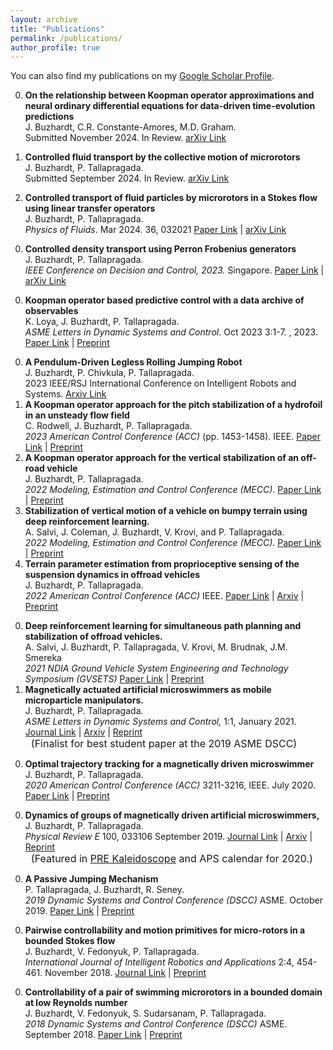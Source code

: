 ```yaml
---
layout: archive
title: "Publications"
permalink: /publications/
author_profile: true
---
```


You can also find my publications on my [Google Scholar Profile](https://scholar.google.com/citations?user=R4MrBr4AAAAJ).

0. **On the relationship between Koopman operator approximations and neural ordinary differential equations for data-driven time-evolution predictions** \
   J. Buzhardt, C.R. Constante-Amores, M.D. Graham. \
  Submitted November 2024.  In Review. [arXiv Link](https://arxiv.org/abs/2411.12940) 

0. **Controlled fluid transport by the collective motion of microrotors** \
   J. Buzhardt, P. Tallapragada. \
  Submitted September 2024.  In Review. [arXiv Link](https://arxiv.org/abs/2409.04468) 

0. **Controlled transport of fluid particles by microrotors in a Stokes flow using linear transfer operators** \
   J. Buzhardt, P. Tallapragada. \
  _Physics of Fluids_. Mar 2024. 36, 032021 [Paper Link](https://doi.org/10.1063/5.0195528) | [arXiv Link](https://arxiv.org/abs/2310.17832) 
  <!-- # -->
0. **Controlled density transport using Perron Frobenius generators** \
    J. Buzhardt, P. Tallapragada. \
  _IEEE Conference on Decision and Control, 2023._ Singapore. [Paper Link](https://doi.org/10.1109/CDC49753.2023.10383941) | [arXiv Link](https://arxiv.org/abs/2304.13829) 
  <!-- # -->
0. **Koopman operator based predictive control with a data archive of observables** \
   K. Loya, J. Buzhardt, P. Tallapragada. \
   _ASME Letters in Dynamic Systems and Control_. Oct 2023 3:1-7.
  , 2023. [Paper Link](https://doi.org/10.1115/1.4063604) | [Preprint](/files/MECC2023_LBT.pdf) 
  <!-- # -->
0. **A Pendulum-Driven Legless Rolling Jumping Robot** \
   J. Buzhardt, P. Chivkula, P. Tallapragada. \
   2023 IEEE/RSJ International Conference on Intelligent Robots and Systems. [Arxiv Link](https://arxiv.org/abs/2304.11527)  
   <!-- # -->
0. **A Koopman operator approach for the pitch stabilization of a hydrofoil in an unsteady flow field** \
   C. Rodwell, J. Buzhardt, P. Tallapragada. \
   _2023 American Control Conference (ACC)_ (pp. 1453-1458). IEEE. [Paper Link](https://doi.org/10.23919/ACC55779.2023.10156189) | [Preprint](/files/rbt_acc2023_KMPC.pdf) 
   <!-- # -->
0. **A Koopman operator approach for the vertical stabilization of an off-road vehicle** \
   J. Buzhardt, P. Tallapragada. \
   _2022 Modeling, Estimation and Control Conference (MECC)_. [Paper Link](https://doi.org/10.1016/j.ifacol.2022.11.260) | [Preprint](/files/MECC2022_bt.pdf)  
   <!-- # -->
0. **Stabilization of vertical motion of a vehicle on bumpy terrain using deep reinforcement learning.** \
   A. Salvi, J. Coleman, J. Buzhardt, V. Krovi, and P. Tallapragada. \
   _2022 Modeling, Estimation and Control Conference (MECC)_. [Paper Link](https://doi.org/10.1016/j.ifacol.2022.11.197) |  [Preprint](/files/MECC2022_sbckt.pdf)
   <!-- # -->
0. **Terrain parameter estimation from proprioceptive sensing of the suspension dynamics in offroad vehicles** \
   J. Buzhardt, P. Tallapragada. \
   _2022 American Control Conference (ACC)_ IEEE. [Paper Link](https://doi.org/10.23919/ACC53348.2022.9867793) | [Arxiv](https://arxiv.org/abs/2202.04727) | [Preprint](/files/bt_estimation_acc2022.pdf)
<!-- # -->
0. **Deep reinforcement learning for simultaneous path planning and stabilization of offroad vehicles.** \
   A. Salvi, J. Buzhardt, P. Tallapragada, V. Krovi, M. Brudnak, J.M. Smereka \
   _2021 NDIA Ground Vehicle System Engineering and Technology Symposium (GVSETS)_ [Paper Link](https://shorturl.at/eiHIK) | [Preprint](/files/gvsets2021_offroadRL.pdf)
   <!-- # -->
0. **Magnetically actuated artificial microswimmers as mobile microparticle manipulators.** \
   J. Buzhardt,  P. Tallapragada. \
   _ASME Letters in Dynamic Systems and Control,_ 1:1, January 2021. [Journal Link](https://doi.org/10.1115/1.4046581) | [Arxiv](https://arxiv.org/abs/1909.05646) | [Reprint](/files/bt_dscl_2021.pdf)<br />
   <span><font size="3"> &nbsp; (Finalist for best student paper at the 2019 ASME DSCC)  </font></span>
<!-- # -->
0. **Optimal trajectory tracking for a magnetically driven microswimmer** \
   J. Buzhardt, P. Tallapragada. \
   _2020 American Control Conference (ACC)_ 3211-3216, IEEE. July 2020. [Paper Link](https://doi.org/10.23919/ACC45564.2020.9147973) | [Preprint](/files/bt_acc2020.pdf)
<!-- # -->
0. **Dynamics of groups of magnetically driven artificial microswimmers,** \
    J. Buzhardt, P. Tallapragada. \
    _Physical Review E_ 100, 033106 September 2019. [Journal Link](https://www.doi.org/10.1103/PhysRevE.100.033106) | [Arxiv](https://arxiv.org/abs/1906.12049) | [Reprint](/files/bt_pre2019.pdf) <br />
   <span><font size="3"> &nbsp; (Featured in <a href="https://journals.aps.org/pre/kaleidoscope/September2019">PRE Kaleidoscope</a> and APS calendar for 2020.)  </font></span>
<!-- # -->
0. **A Passive Jumping Mechanism** \
   P. Tallapragada, J. Buzhardt, R. Seney. \
   _2019 Dynamic Systems and Control Conference (DSCC)_ ASME. October 2019. [Paper Link](https://doi.org/10.1115/DSCC2019-9194) | [Preprint](/files/tbs_dscc2019.pdf)
<!-- # -->
0. **Pairwise controllability and motion primitives for micro-rotors in a bounded Stokes flow** \
   J. Buzhardt, V. Fedonyuk, P. Tallapragada. \
   _International Journal of Intelligent Robotics and Applications_ 2:4, 454-461. November 2018. [Journal Link](https://doi.org/10.1007/s41315-018-0075-5) | [Preprint](/files/ijira_bft_2018_v2.pdf)
<!-- # -->
0. **Controllability of a pair of swimming microrotors in a bounded domain at low Reynolds number** \
   J. Buzhardt, V. Fedonyuk, S. Sudarsanam, P. Tallapragada. \
   _2018 Dynamic Systems and Control Conference (DSCC)_ ASME. September 2018. [Paper Link](https://doi.org/10.1115/DSCC2018-9013) | [Preprint](/files/bfst_dscc_2018.pdf)
<!-- # -->
    

<!-- {if author.googlescholar }
  You can also find my articles on <a href="{{author.googlescholar}}">my Google Scholar profile</a>.
{endif } -->

<!-- {% include base_path %}

{% for post in site.publications reversed %}
  {% include archive-single.html %}
{% endfor %} -->

